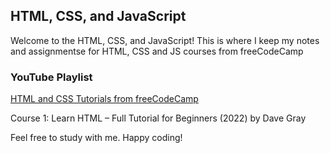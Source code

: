 ## HTML, CSS, and JavaScript

Welcome to the HTML, CSS, and JavaScript! This is where I keep my notes and assignmentse for HTML, CSS  and JS courses from freeCodeCamp

### YouTube Playlist
[HTML and CSS Tutorials from freeCodeCamp](https://www.youtube.com/playlist?list=PLWKjhJtqVAbnSe1qUNMG7AbPmjIG54u88)

Course 1: Learn HTML – Full Tutorial for Beginners (2022) by Dave Gray






Feel free to study with me. Happy coding!
